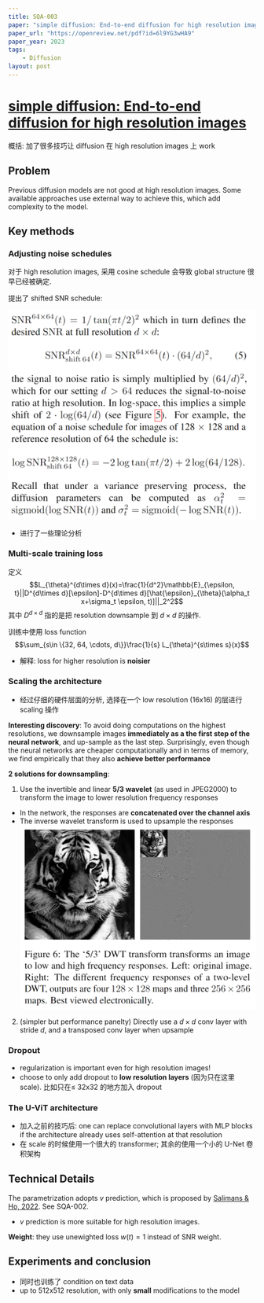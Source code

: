 ```yaml
---
title: SQA-003
paper: "simple diffusion: End-to-end diffusion for high resolution images"
paper_url: "https://openreview.net/pdf?id=6l9YG3wHA9" 
paper_year: 2023
tags: 
    - Diffusion
layout: post
---
```

# [simple diffusion: End-to-end diffusion for high resolution images](https://openreview.net/pdf?id=6l9YG3wHA9)

概括: 加了很多技巧让 diffusion 在 high resolution images 上 work

## Problem

Previous diffusion models are not good at high resolution images. Some available approaches use external way to achieve this, which add complexity to the model.

## Key methods

### Adjusting noise schedules

对于 high resolution images, 采用 cosine schedule 会导致 global structure 很早已经被确定.

提出了 shifted SNR schedule: 

![](/papers/SQA-003/Diffusion-simple-diffusion-noise-schedule.png)
- 进行了一些理论分析

### Multi-scale training loss

定义
$$L_{\theta}^{d\times d}(x)=\frac{1}{d^2}\mathbb{E}_{\epsilon, t}||D^{d\times d}[\epsilon]-D^{d\times d}[\hat{\epsilon}_{\theta}(\alpha_t x+\sigma_t \epsilon, t)]||_2^2$$
其中 $D^{d\times d}$ 指的是把 resolution downsample 到 $d\times d$ 的操作.

训练中使用 loss function
$$\sum_{s\in \{32, 64, \cdots, d\}}\frac{1}{s} L_{\theta}^{s\times s}(x)$$
- 解释: loss for higher resolution is __noisier__

### Scaling the architecture

- 经过仔细的硬件层面的分析, 选择在一个 low resolution (16x16) 的层进行 scaling 操作

__Interesting discovery__: To avoid doing computations on the highest resolutions, we downsample images __immediately as a the first step of the neural network__, and up-sample as the last step. Surprisingly, even though the neural networks are cheaper computationally and in terms of memory, we find empirically that they also __achieve better performance__

__2 solutions for downsampling__:
1. Use the invertible and linear __5/3 wavelet__ (as used in JPEG2000) to transform the image to lower resolution frequency responses
- In the network, the responses are __concatenated over the channel axis__
- The inverse wavelet transform is used to upsample the responses
![](/papers/SQA-003/Diffusion-simple-diffusion-DWT-transform.png)

2. (simpler but performance panelty) Directly use a $d\times d$ conv layer with stride $d$, and a transposed conv layer when upsample

### Dropout

- regularization is important even for high resolution images!
- choose to only add dropout to __low resolution layers__ (因为只在这里 scale). 比如只在$\le$ 32x32 的地方加入 dropout

### The U-ViT architecture

- 加入之前的技巧后: one can replace convolutional layers with MLP blocks if the architecture already uses self-attention at that resolution
- 在 scale 的时候使用一个很大的 transformer; 其余的使用一个小的 U-Net 卷积架构

## Technical Details

The parametrization adopts $v$ prediction, which is proposed by [Salimans & Ho, 2022](https://arxiv.org/abs/2202.00512). See SQA-002.
- $v$ prediction is more suitable for high resolution images.

__Weight__: they use unewighted loss $w(t)=1$ instead of SNR weight.

## Experiments and conclusion

- 同时也训练了 condition on text data
- up to 512x512 resolution, with only **small** modifications to the model